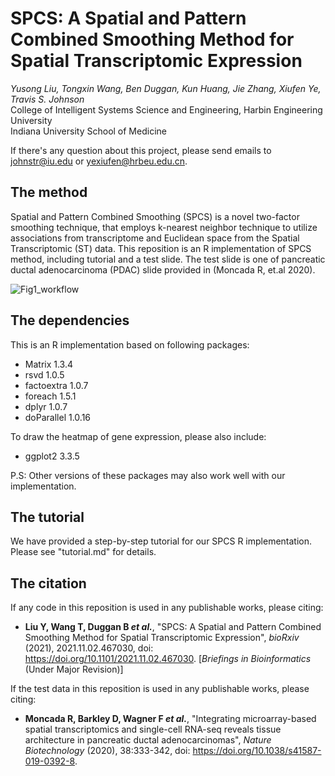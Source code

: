 # SPCS: A Spatial and Pattern Combined Smoothing Method for Spatial Transcriptomic Expression
_Yusong Liu, Tongxin Wang, Ben Duggan, Kun Huang, Jie Zhang, Xiufen Ye, Travis S. Johnson_  
College of Intelligent Systems Science and Engineering, Harbin Engineering University  
Indiana University School of Medicine

If there's any question about this project, please send emails to johnstr@iu.edu or yexiufen@hrbeu.edu.cn. 

## The method
Spatial and Pattern Combined Smoothing (SPCS) is a novel two-factor smoothing technique, that employs k-nearest neighbor technique to utilize associations from transcriptome and Euclidean space from the Spatial Transcriptomic (ST) data. This reposition is an R implementation of SPCS method, including tutorial and a test slide. The test slide is one of pancreatic ductal adenocarcinoma (PDAC) slide provided in (Moncada R, et.al 2020).


![Fig1_workflow](https://user-images.githubusercontent.com/5370174/139784072-faf1b830-e515-4506-83fd-5cac357e7b6d.png)

## The dependencies
This is an R implementation based on following packages:

- Matrix 1.3.4
- rsvd 1.0.5
- factoextra 1.0.7
- foreach 1.5.1
- dplyr 1.0.7
- doParallel 1.0.16

To draw the heatmap of gene expression, please also include:

- ggplot2 3.3.5

P.S: Other versions of these packages may also work well with our implementation.

## The tutorial
We have provided a step-by-step tutorial for our SPCS R implementation. Please see "tutorial.md" for details.

## The citation
If any code in this reposition is used in any publishable works, please citing:
  - **Liu Y, Wang T, Duggan B _et al._**, "SPCS: A Spatial and Pattern Combined Smoothing Method for Spatial Transcriptomic Expression", _bioRxiv_ (2021), 2021.11.02.467030, doi: https://doi.org/10.1101/2021.11.02.467030. \[_Briefings in Bioinformatics_ (Under Major Revision)\]
      
If the test data in this reposition is used in any publishable works, please citing:
  - **Moncada R, Barkley D, Wagner F _et al._**, "Integrating microarray-based spatial transcriptomics and single-cell RNA-seq reveals tissue architecture in pancreatic ductal adenocarcinomas", _Nature Biotechnology_ (2020), 38:333-342, doi: https://doi.org/10.1038/s41587-019-0392-8.


